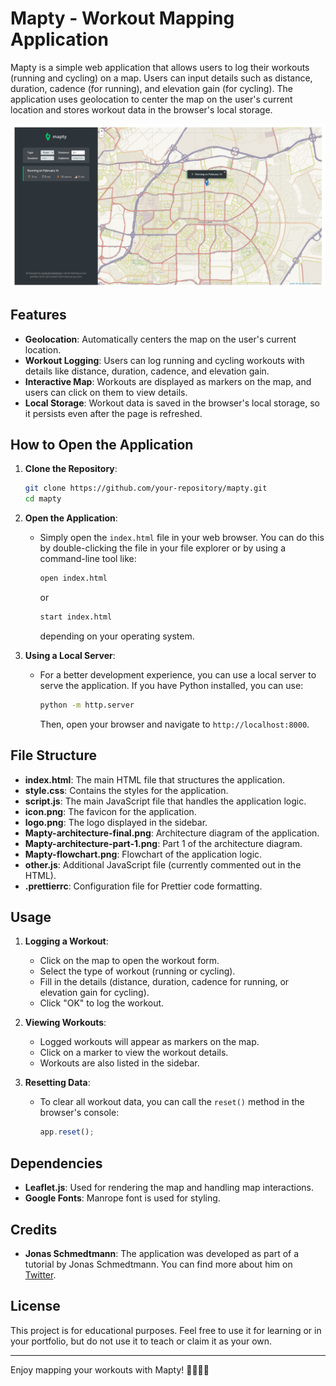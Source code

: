 # Mapty - Workout Mapping Application

Mapty is a simple web application that allows users to log their workouts (running and cycling) on a map. Users can input details such as distance, duration, cadence (for running), and elevation gain (for cycling). The application uses geolocation to center the map on the user's current location and stores workout data in the browser's local storage.

![Mapty Screenshot](view_screen.png)

## Features

- **Geolocation**: Automatically centers the map on the user's current location.
- **Workout Logging**: Users can log running and cycling workouts with details like distance, duration, cadence, and elevation gain.
- **Interactive Map**: Workouts are displayed as markers on the map, and users can click on them to view details.
- **Local Storage**: Workout data is saved in the browser's local storage, so it persists even after the page is refreshed.

## How to Open the Application

1. **Clone the Repository**: 
   ```bash
   git clone https://github.com/your-repository/mapty.git
   cd mapty
   ```

2. **Open the Application**:
   - Simply open the `index.html` file in your web browser. You can do this by double-clicking the file in your file explorer or by using a command-line tool like:
     ```bash
     open index.html
     ```
     or
     ```bash
     start index.html
     ```
     depending on your operating system.

3. **Using a Local Server**:
   - For a better development experience, you can use a local server to serve the application. If you have Python installed, you can use:
     ```bash
     python -m http.server
     ```
     Then, open your browser and navigate to `http://localhost:8000`.

## File Structure

- **index.html**: The main HTML file that structures the application.
- **style.css**: Contains the styles for the application.
- **script.js**: The main JavaScript file that handles the application logic.
- **icon.png**: The favicon for the application.
- **logo.png**: The logo displayed in the sidebar.
- **Mapty-architecture-final.png**: Architecture diagram of the application.
- **Mapty-architecture-part-1.png**: Part 1 of the architecture diagram.
- **Mapty-flowchart.png**: Flowchart of the application logic.
- **other.js**: Additional JavaScript file (currently commented out in the HTML).
- **.prettierrc**: Configuration file for Prettier code formatting.

## Usage

1. **Logging a Workout**:
   - Click on the map to open the workout form.
   - Select the type of workout (running or cycling).
   - Fill in the details (distance, duration, cadence for running, or elevation gain for cycling).
   - Click "OK" to log the workout.

2. **Viewing Workouts**:
   - Logged workouts will appear as markers on the map.
   - Click on a marker to view the workout details.
   - Workouts are also listed in the sidebar.

3. **Resetting Data**:
   - To clear all workout data, you can call the `reset()` method in the browser's console:
     ```javascript
     app.reset();
     ```

## Dependencies

- **Leaflet.js**: Used for rendering the map and handling map interactions.
- **Google Fonts**: Manrope font is used for styling.

## Credits

- **Jonas Schmedtmann**: The application was developed as part of a tutorial by Jonas Schmedtmann. You can find more about him on [Twitter](https://twitter.com/jonasschmedtman).

## License

This project is for educational purposes. Feel free to use it for learning or in your portfolio, but do not use it to teach or claim it as your own.

---

Enjoy mapping your workouts with Mapty! 🏃‍♂️🚴‍♀️
